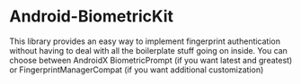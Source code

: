 # Android-BiometricKit

This library provides an easy way to implement fingerprint authentication without having to deal with all the boilerplate stuff going on inside. You can choose between AndroidX BiometricPrompt (if you want latest and greatest) or FingerprintManagerCompat (if you want additional customization)